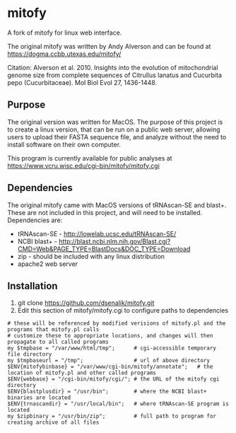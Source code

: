 # mitofy

A fork of mitofy for linux web interface.

The original mitofy was written by Andy Alverson and can be found at
https://dogma.ccbb.utexas.edu/mitofy/

Citation: Alverson et al. 2010. Insights into the evolution of mitochondrial genome size
from complete sequences of Citrullus lanatus and Cucurbita pepo (Cucurbitaceae).
Mol Biol Evol 27, 1436-1448.

## Purpose

The original version was written for MacOS. The purpose of this project is to
create a linux version, that can be run on a public web server, allowing users
to upload their FASTA sequence file, and analyze without the need to install
software on their own computer.

This program is currently available for public analyses at
https://www.vcru.wisc.edu/cgi-bin/mitofy/mitofy.cgi

## Dependencies

The original mitofy came with MacOS versions of tRNAscan-SE and blast+.
These are not included in this project, and will need to be installed.
Dependencies are:

* tRNAscan-SE - http://lowelab.ucsc.edu/tRNAscan-SE/
* NCBI blast+ - http://blast.ncbi.nlm.nih.gov/Blast.cgi?CMD=Web&PAGE_TYPE=BlastDocs&DOC_TYPE=Download
* zip - should be included with any linux distribution
* apache2 web server

## Installation

1. git clone https://github.com/dsenalik/mitofy.git
1. Edit this section of mitofy/mitofy.cgi to configure paths to dependencies
```# configurable directories
# these will be referenced by modified verisions of mitofy.pl and the programs that mitofy.pl calls
# customize these to appropriate locations, and changes will then propagate to all called programs
my $tmpbase = "/var/www/html/tmp";      # cgi-accessible temporary file directory
my $tmpbaseurl = "/tmp";                # url of above directory
$ENV{mitofybinbase} = "/var/www/cgi-bin/mitofy/annotate";   # the location of mitofy.pl and other called programs
$ENV{webbase} = "/cgi-bin/mitofy/cgi/"; # the URL of the mitofy cgi directory
$ENV{blastplusdir} = "/usr/bin";        # where the NCBI blast+ binaries are located
$ENV{trnascandir} = "/usr/local/bin";   # where tRNAscan-SE program is located
my $zipbinary = "/usr/bin/zip";         # full path to program for creating archive of all files
```

